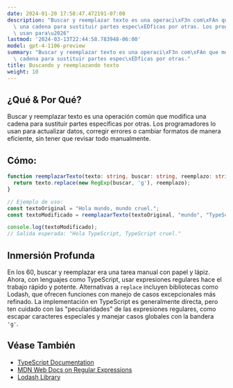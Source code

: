 ```yaml
---
date: 2024-01-20 17:58:47.472191-07:00
description: "Buscar y reemplazar texto es una operaci\xF3n com\xFAn que modifica\
  \ una cadena para sustituir partes espec\xEDficas por otras. Los programadores lo\
  \ usan para\u2026"
lastmod: '2024-03-13T22:44:58.783948-06:00'
model: gpt-4-1106-preview
summary: "Buscar y reemplazar texto es una operaci\xF3n com\xFAn que modifica una\
  \ cadena para sustituir partes espec\xEDficas por otras."
title: Buscando y reemplazando texto
weight: 10
---
```


## ¿Qué & Por Qué?
Buscar y reemplazar texto es una operación común que modifica una cadena para sustituir partes específicas por otras. Los programadores lo usan para actualizar datos, corregir errores o cambiar formatos de manera eficiente, sin tener que revisar todo manualmente.

## Cómo:
```TypeScript
function reemplazarTexto(texto: string, buscar: string, reemplazo: string): string {
  return texto.replace(new RegExp(buscar, 'g'), reemplazo);
}

// Ejemplo de uso:
const textoOriginal = "Hola mundo, mundo cruel.";
const textoModificado = reemplazarTexto(textoOriginal, "mundo", "TypeScript");

console.log(textoModificado);
// Salida esperada: "Hola TypeScript, TypeScript cruel."
```

## Inmersión Profunda
En los 60, buscar y reemplazar era una tarea manual con papel y lápiz. Ahora, con lenguajes como TypeScript, usar expresiones regulares hace el trabajo rápido y potente. Alternativas a `replace` incluyen bibliotecas como Lodash, que ofrecen funciones con manejo de casos excepcionales más refinado. La implementación en TypeScript es generalmente directa, pero ten cuidado con las "peculiaridades" de las expresiones regulares, como escapar caracteres especiales y manejar casos globales con la bandera `'g'`.

## Véase También
- [TypeScript Documentation](https://www.typescriptlang.org/docs/)
- [MDN Web Docs on Regular Expressions](https://developer.mozilla.org/en-US/docs/Web/JavaScript/Guide/Regular_Expressions)
- [Lodash Library](https://lodash.com/)
